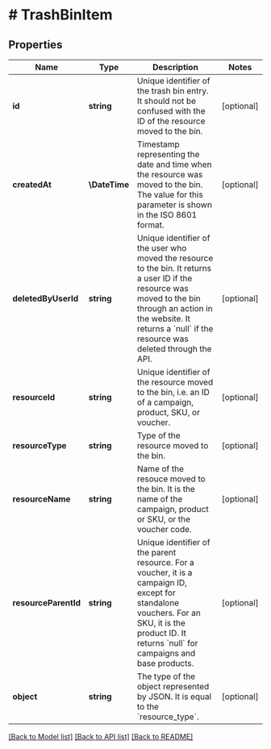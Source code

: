 # # TrashBinItem

## Properties

Name | Type | Description | Notes
------------ | ------------- | ------------- | -------------
**id** | **string** | Unique identifier of the trash bin entry. It should not be confused with the ID of the resource moved to the bin. | [optional]
**createdAt** | **\DateTime** | Timestamp representing the date and time when the resource was moved to the bin. The value for this parameter is shown in the ISO 8601 format. | [optional]
**deletedByUserId** | **string** | Unique identifier of the user who moved the resource to the bin. It returns a user ID if the resource was moved to the bin through an action in the website. It returns a &#x60;null&#x60; if the resource was deleted through the API. | [optional]
**resourceId** | **string** | Unique identifier of the resource moved to the bin, i.e. an ID of a campaign, product, SKU, or voucher. | [optional]
**resourceType** | **string** | Type of the resource moved to the bin. | [optional]
**resourceName** | **string** | Name of the resouce moved to the bin. It is the name of the campaign, product or SKU, or the voucher code. | [optional]
**resourceParentId** | **string** | Unique identifier of the parent resource. For a voucher, it is a campaign ID, except for standalone vouchers. For an SKU, it is the product ID. It returns &#x60;null&#x60; for campaigns and base products. | [optional]
**object** | **string** | The type of the object represented by JSON. It is equal to the &#x60;resource_type&#x60;. | [optional]

[[Back to Model list]](../../README.md#models) [[Back to API list]](../../README.md#endpoints) [[Back to README]](../../README.md)
